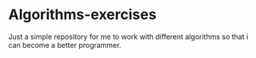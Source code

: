 # Algorithms-exercises

Just a simple repository for me to work with different algorithms so that i can become a better programmer.
